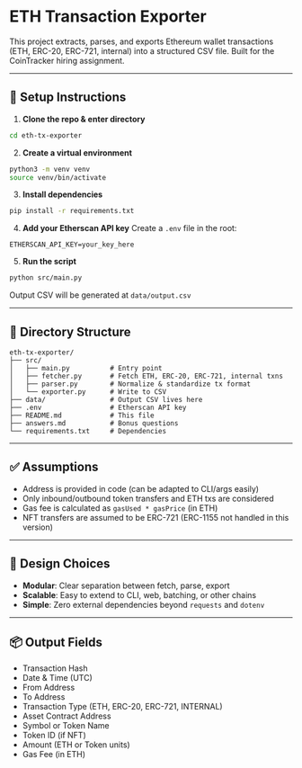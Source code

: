 # ETH Transaction Exporter

This project extracts, parses, and exports Ethereum wallet transactions (ETH, ERC-20, ERC-721, internal) into a structured CSV file. Built for the CoinTracker hiring assignment.

---

## 🚀 Setup Instructions

1. **Clone the repo & enter directory**
```bash
cd eth-tx-exporter
```

2. **Create a virtual environment**
```bash
python3 -m venv venv
source venv/bin/activate
```

3. **Install dependencies**
```bash
pip install -r requirements.txt
```

4. **Add your Etherscan API key**
Create a `.env` file in the root:
```env
ETHERSCAN_API_KEY=your_key_here
```

5. **Run the script**
```bash
python src/main.py
```

Output CSV will be generated at `data/output.csv`

---

## 📁 Directory Structure

```
eth-tx-exporter/
├── src/
│   ├── main.py          # Entry point
│   ├── fetcher.py       # Fetch ETH, ERC-20, ERC-721, internal txns
│   ├── parser.py        # Normalize & standardize tx format
│   └── exporter.py      # Write to CSV
├── data/                # Output CSV lives here
├── .env                 # Etherscan API key
├── README.md            # This file
├── answers.md           # Bonus questions
└── requirements.txt     # Dependencies
```

---

## ✅ Assumptions
- Address is provided in code (can be adapted to CLI/args easily)
- Only inbound/outbound token transfers and ETH txs are considered
- Gas fee is calculated as `gasUsed * gasPrice` (in ETH)
- NFT transfers are assumed to be ERC-721 (ERC-1155 not handled in this version)

---

## 🧠 Design Choices
- **Modular**: Clear separation between fetch, parse, export
- **Scalable**: Easy to extend to CLI, web, batching, or other chains
- **Simple**: Zero external dependencies beyond `requests` and `dotenv`

---

## 📦 Output Fields
- Transaction Hash
- Date & Time (UTC)
- From Address
- To Address
- Transaction Type (ETH, ERC-20, ERC-721, INTERNAL)
- Asset Contract Address
- Symbol or Token Name
- Token ID (if NFT)
- Amount (ETH or Token units)
- Gas Fee (in ETH)

